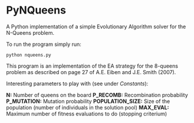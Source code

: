 PyNQueens
=========

A Python implementation of a simple Evolutionary Algorithm solver for the 
N-Queens problem.

To run the program simply run:

    python nqueens.py


This program is an implementation of the EA strategy for the 8-queens problem 
as described on page 27 of A.E. Eiben and J.E. Smith (2007).

Interesting parameters to play with (see under *Constants*):

**N:** Number of queens on the board
**P_RECOMB:** Recombination probability
**P_MUTATION:** Mutation probability
**POPULATION_SIZE:** Size of the population (number of individuals in the 
solution pool)
**MAX_EVAL:** Maximum number of fitness evaluations to do (stopping criterium)
